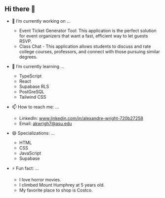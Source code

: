 ## Hi there 👋

- 🔭 I’m currently working on ...
  -  Event Ticket Generator Tool: This application is the perfect solution for event organizers that want a fast, efficient way to let guests RSVP.
  -  Class Chat - This application allows students to discuss and rate college courses, professors, and connect with those pursuing similar degrees.
 
- 🌱 I’m currently learning ...
  -  TypeScript
  -  React
  -  Supabase RLS
  -  PostGreSQL
  -  Tailwind CSS
    
- 📫 How to reach me: ...
  -  LinkedIn: www.linkedin.com/in/alexandre-wright-720b27258
  -  Email: akwrigh7@asu.edu
    
- 😄 Specializations: ...
  -  HTML
  -  CSS
  -  JavaScript
  -  Supabase
    
- ⚡ Fun fact: ...
  -  I love horror movies.
  -  I climbed Mount Humphrey at 5 years old.
  -  My favorite place to shop is Costco.
